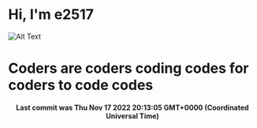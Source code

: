 # Hi, I'm e2517

![Alt Text](https://github.com/E2517/e2517/blob/master/images/background.gif)

# Coders are coders coding codes for coders to code codes

<h4 align="center">Last commit was Thu Nov 17 2022 20:13:05 GMT+0000 (Coordinated Universal Time)</h4>
